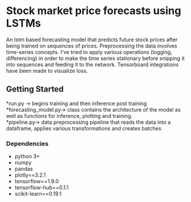 # Stock market price forecasts using LSTMs
An lstm based forecasting model that predicts future stock prices after being trained on sequences of prices.
Preprocessing the data involves time-series concepts. I've tried to apply various operations (logging, differencing) in order to make the time series stationary before snipping it into sequences and feeding it to the network.
Tensorboard integrations have been made to visualize loss. 

## Getting Started
 *run.py -> begins training and then inference post training
 *forecasting_model.py-> class contains the architecture of the model as well as functions for inference, plotting and training.  
 *pipeline.py-> data preprocessing pipeline that reads the data into a dataframe, applies various transformations and creates batches

### Dependencies

* python 3+
* numpy
* pandas
* plotly==3.2.1
* tensorflow==1.9.0
* tensorflow-hub==0.1.1
* scikit-learn==0.19.1

